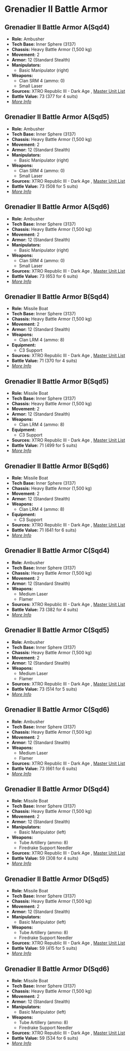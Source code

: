 # Grenadier II Battle Armor 

## Grenadier II Battle Armor A(Sqd4) 

- **Role:** Ambusher 
- **Tech Base:** Inner Sphere (3137) 
- **Chassis:** Heavy Battle Armor (1,500 kg) 
- **Movement:** 2 
- **Armor:** 12 (Standard Stealth) 
- **Manipulators:** 
  - Basic Manipulator (right) 
- **Weapons:** 
  - Clan SRM 4 (ammo: 0) 
  - Small Laser 
- **Sources:** XTRO Republic III - Dark Age , [Master Unit List](http://masterunitlist.info/Unit/Details/7389) 
- **Battle Value:** 73 (377 for 4 suits) 
- [*More Info*](grenadier_ii_battle_armor/grenadier_ii_battle_armor_asqd4.md) 

## Grenadier II Battle Armor A(Sqd5) 

- **Role:** Ambusher 
- **Tech Base:** Inner Sphere (3137) 
- **Chassis:** Heavy Battle Armor (1,500 kg) 
- **Movement:** 2 
- **Armor:** 12 (Standard Stealth) 
- **Manipulators:** 
  - Basic Manipulator (right) 
- **Weapons:** 
  - Clan SRM 4 (ammo: 0) 
  - Small Laser 
- **Sources:** XTRO Republic III - Dark Age , [Master Unit List](http://masterunitlist.info/Unit/Details/8830) 
- **Battle Value:** 73 (508 for 5 suits) 
- [*More Info*](grenadier_ii_battle_armor/grenadier_ii_battle_armor_asqd5.md) 

## Grenadier II Battle Armor A(Sqd6) 

- **Role:** Ambusher 
- **Tech Base:** Inner Sphere (3137) 
- **Chassis:** Heavy Battle Armor (1,500 kg) 
- **Movement:** 2 
- **Armor:** 12 (Standard Stealth) 
- **Manipulators:** 
  - Basic Manipulator (right) 
- **Weapons:** 
  - Clan SRM 4 (ammo: 0) 
  - Small Laser 
- **Sources:** XTRO Republic III - Dark Age , [Master Unit List](http://masterunitlist.info/Unit/Details/9193) 
- **Battle Value:** 73 (653 for 6 suits) 
- [*More Info*](grenadier_ii_battle_armor/grenadier_ii_battle_armor_asqd6.md) 

## Grenadier II Battle Armor B(Sqd4) 

- **Role:** Missile Boat 
- **Tech Base:** Inner Sphere (3137) 
- **Chassis:** Heavy Battle Armor (1,500 kg) 
- **Movement:** 2 
- **Armor:** 12 (Standard Stealth) 
- **Weapons:** 
  - Clan LRM 4 (ammo: 8) 
- **Equipment:** 
  - C3 Support 
- **Sources:** XTRO Republic III - Dark Age , [Master Unit List](http://masterunitlist.info/Unit/Details/7391) 
- **Battle Value:** 71 (370 for 4 suits) 
- [*More Info*](grenadier_ii_battle_armor/grenadier_ii_battle_armor_bsqd4.md) 

## Grenadier II Battle Armor B(Sqd5) 

- **Role:** Missile Boat 
- **Tech Base:** Inner Sphere (3137) 
- **Chassis:** Heavy Battle Armor (1,500 kg) 
- **Movement:** 2 
- **Armor:** 12 (Standard Stealth) 
- **Weapons:** 
  - Clan LRM 4 (ammo: 8) 
- **Equipment:** 
  - C3 Support 
- **Sources:** XTRO Republic III - Dark Age , [Master Unit List](http://masterunitlist.info/Unit/Details/8831) 
- **Battle Value:** 71 (499 for 5 suits) 
- [*More Info*](grenadier_ii_battle_armor/grenadier_ii_battle_armor_bsqd5.md) 

## Grenadier II Battle Armor B(Sqd6) 

- **Role:** Missile Boat 
- **Tech Base:** Inner Sphere (3137) 
- **Chassis:** Heavy Battle Armor (1,500 kg) 
- **Movement:** 2 
- **Armor:** 12 (Standard Stealth) 
- **Weapons:** 
  - Clan LRM 4 (ammo: 8) 
- **Equipment:** 
  - C3 Support 
- **Sources:** XTRO Republic III - Dark Age , [Master Unit List](http://masterunitlist.info/Unit/Details/9194) 
- **Battle Value:** 71 (641 for 6 suits) 
- [*More Info*](grenadier_ii_battle_armor/grenadier_ii_battle_armor_bsqd6.md) 

## Grenadier II Battle Armor C(Sqd4) 

- **Role:** Ambusher 
- **Tech Base:** Inner Sphere (3137) 
- **Chassis:** Heavy Battle Armor (1,500 kg) 
- **Movement:** 2 
- **Armor:** 12 (Standard Stealth) 
- **Weapons:** 
  - Medium Laser 
  - Flamer 
- **Sources:** XTRO Republic III - Dark Age , [Master Unit List](http://masterunitlist.info/Unit/Details/7392) 
- **Battle Value:** 73 (382 for 4 suits) 
- [*More Info*](grenadier_ii_battle_armor/grenadier_ii_battle_armor_csqd4.md) 

## Grenadier II Battle Armor C(Sqd5) 

- **Role:** Ambusher 
- **Tech Base:** Inner Sphere (3137) 
- **Chassis:** Heavy Battle Armor (1,500 kg) 
- **Movement:** 2 
- **Armor:** 12 (Standard Stealth) 
- **Weapons:** 
  - Medium Laser 
  - Flamer 
- **Sources:** XTRO Republic III - Dark Age , [Master Unit List](http://masterunitlist.info/Unit/Details/8832) 
- **Battle Value:** 73 (514 for 5 suits) 
- [*More Info*](grenadier_ii_battle_armor/grenadier_ii_battle_armor_csqd5.md) 

## Grenadier II Battle Armor C(Sqd6) 

- **Role:** Ambusher 
- **Tech Base:** Inner Sphere (3137) 
- **Chassis:** Heavy Battle Armor (1,500 kg) 
- **Movement:** 2 
- **Armor:** 12 (Standard Stealth) 
- **Weapons:** 
  - Medium Laser 
  - Flamer 
- **Sources:** XTRO Republic III - Dark Age , [Master Unit List](http://masterunitlist.info/Unit/Details/9195) 
- **Battle Value:** 73 (661 for 6 suits) 
- [*More Info*](grenadier_ii_battle_armor/grenadier_ii_battle_armor_csqd6.md) 

## Grenadier II Battle Armor D(Sqd4) 

- **Role:** Missile Boat 
- **Tech Base:** Inner Sphere (3137) 
- **Chassis:** Heavy Battle Armor (1,500 kg) 
- **Movement:** 2 
- **Armor:** 12 (Standard Stealth) 
- **Manipulators:** 
  - Basic Manipulator (left) 
- **Weapons:** 
  - Tube Artillery (ammo: 8) 
  - Firedrake Support Needler 
- **Sources:** XTRO Republic III - Dark Age , [Master Unit List](http://masterunitlist.info/Unit/Details/7393) 
- **Battle Value:** 59 (308 for 4 suits) 
- [*More Info*](grenadier_ii_battle_armor/grenadier_ii_battle_armor_dsqd4.md) 

## Grenadier II Battle Armor D(Sqd5) 

- **Role:** Missile Boat 
- **Tech Base:** Inner Sphere (3137) 
- **Chassis:** Heavy Battle Armor (1,500 kg) 
- **Movement:** 2 
- **Armor:** 12 (Standard Stealth) 
- **Manipulators:** 
  - Basic Manipulator (left) 
- **Weapons:** 
  - Tube Artillery (ammo: 8) 
  - Firedrake Support Needler 
- **Sources:** XTRO Republic III - Dark Age , [Master Unit List](http://masterunitlist.info/Unit/Details/8833) 
- **Battle Value:** 59 (415 for 5 suits) 
- [*More Info*](grenadier_ii_battle_armor/grenadier_ii_battle_armor_dsqd5.md) 

## Grenadier II Battle Armor D(Sqd6) 

- **Role:** Missile Boat 
- **Tech Base:** Inner Sphere (3137) 
- **Chassis:** Heavy Battle Armor (1,500 kg) 
- **Movement:** 2 
- **Armor:** 12 (Standard Stealth) 
- **Manipulators:** 
  - Basic Manipulator (left) 
- **Weapons:** 
  - Tube Artillery (ammo: 8) 
  - Firedrake Support Needler 
- **Sources:** XTRO Republic III - Dark Age , [Master Unit List](http://masterunitlist.info/Unit/Details/9196) 
- **Battle Value:** 59 (534 for 6 suits) 
- [*More Info*](grenadier_ii_battle_armor/grenadier_ii_battle_armor_dsqd6.md) 

